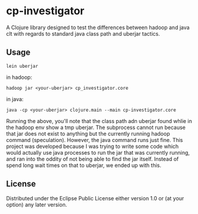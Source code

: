 # cp-investigator

A Clojure library designed to test the differences between hadoop and java clt with regards to standard java class path and uberjar tactics.

## Usage

```
lein uberjar
```

in hadoop:

```
hadoop jar <your-uberjar> cp_investigator.core
```

in java:

```
java -cp <your-uberjar> clojure.main --main cp-investigator.core
```

Running the above, you'll note that the class path adn uberjar found whlie in the hadoop env show a tmp uberjar. The subprocess cannot run because that jar does not exist to anything but the currently running hadoop command (speculation). However, the java command runs just fine. This project was developed because I was trying to write some code which would actually use java processes to run the jar that was currently running, and ran into the oddity of not being able to find the jar itself. Instead of spend long wait times on that to uberjar, we ended up with this.

## License

Distributed under the Eclipse Public License either version 1.0 or (at
your option) any later version.
